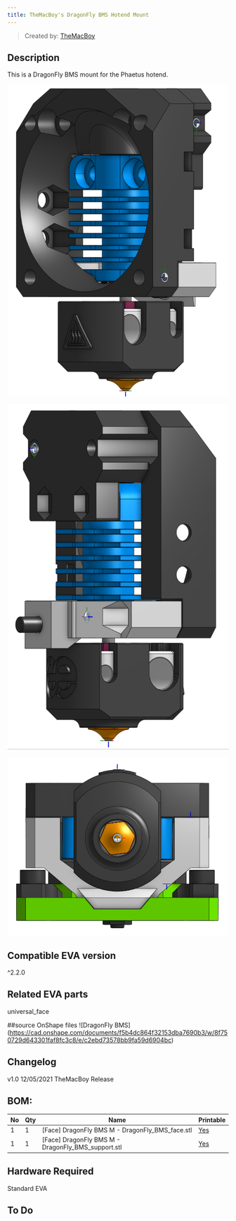 ```yaml
---
title: TheMacBoy's DragonFly BMS Hotend Mount
---
```


> Created by: [TheMacBoy](https://github.com/themacboy)

## Description
This is a DragonFly BMS mount for the Phaetus hotend.

![DragonFly BMS front](assets/DragfonFly%20onshape%20front.png)

![DragonFly BMS rear](assets/DragfonFly%20onshape%20side.png)

![DragonFly BMS bottom](assets/DragfonFly%20onshape%20bottom.png)

## Compatible EVA version
^2.2.0

## Related EVA parts
universal_face

##source OnShape files
![DragonFly BMS] (https://cad.onshape.com/documents/f5b4dc864f32153dba7690b3/w/8f750729d643301faf8fc3c8/e/c2ebd73578bb9fa59d6904bc)

## Changelog
v1.0 12/05/2021 TheMacBoy Release

## BOM:
| No | Qty | Name                                               | Printable |
| -- | --- | -------------------------------------------------- | --------- |
| 1  | 1   | [Face] DragonFly BMS M - DragonFly_BMS_face.stl    | [Yes](stl/%5BFace%5D%20DragonFly%20BMS%20M%20-%20DragonFly_BMS_face.stl) |
| 1  | 1   | [Face] DragonFly BMS M - DragonFly_BMS_support.stl | [Yes](stl/%5BFace%5D%20DragonFly%20BMS%20M%20-%20DragonFly_BMS_support.stl) |


## Hardware Required 
Standard EVA

## To Do 
